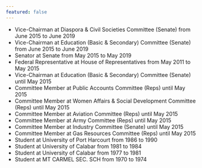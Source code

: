 ```yaml
---
featured: false
---
```

* Vice-Chairman at Diaspora & Civil Societies Committee (Senate) from June 2015 to June 2019
* Vice-Chairman at Education (Basic & Secondary) Committee (Senate) from June 2015 to June 2019
* Senator at Senate from May 2015 to May 2019
* Federal Representative at House of Representatives from May 2011 to May 2015
* Vice-Chairman at Education (Basic & Secondary) Committee (Senate) until May 2015
* Committee Member at Public Accounts Committee (Reps) until May 2015
* Committee Member at Women Affairs & Social Development Committee (Reps) until May 2015
* Committee Member at Aviation Committee (Reps) until May 2015
* Committee Member at Army Committee (Reps) until May 2015
* Committee Member at Industry Committee (Senate) until May 2015
* Committee Member at Gas Resources Committee (Reps) until May 2015
* Student at University of Port Harcourt from 1986 to 1990
* Student at University of Calabar from 1981 to 1984
* Student at University of Calabar from 1977 to 1981
* Student at MT CARMEL SEC. SCH from 1970 to 1974

